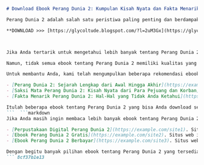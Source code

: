 
 ```markdown 
# Download Ebook Perang Dunia 2: Kumpulan Kisah Nyata dan Fakta Menarik
 
Perang Dunia 2 adalah salah satu peristiwa paling penting dan berdampak dalam sejarah umat manusia. Perang ini melibatkan hampir semua negara di dunia dan menewaskan lebih dari 60 juta orang. Perang ini juga menyebabkan berbagai perubahan politik, sosial, ekonomi, dan budaya yang masih terasa hingga kini.
 
**DOWNLOAD >>> [https://glycoltude.blogspot.com/?l=2uM3Gx](https://glycoltude.blogspot.com/?l=2uM3Gx)**


 
Jika Anda tertarik untuk mengetahui lebih banyak tentang Perang Dunia 2, salah satu cara yang mudah dan praktis adalah dengan membaca ebook. Ebook adalah buku digital yang bisa Anda baca di perangkat elektronik seperti komputer, tablet, atau smartphone. Ebook juga biasanya lebih murah dan hemat ruang daripada buku cetak.
 
Namun, tidak semua ebook tentang Perang Dunia 2 memiliki kualitas yang baik dan akurat. Beberapa ebook mungkin hanya mengandung opini pribadi penulis, kesalahan fakta, atau bahkan propaganda. Oleh karena itu, Anda perlu selektif dalam memilih ebook yang tepat untuk mempelajari Perang Dunia 2.
 
Untuk membantu Anda, kami telah mengumpulkan beberapa rekomendasi ebook tentang Perang Dunia 2 yang bisa Anda download secara gratis atau berbayar. Ebook-ebook ini memiliki kredibilitas yang tinggi dan menyajikan kisah nyata dan fakta menarik tentang Perang Dunia 2 dari berbagai sudut pandang. Berikut daftar ebook yang kami rekomendasikan:
 
- [Perang Dunia 2: Sejarah Lengkap dari Awal Hingga Akhir](https://example.com/ebook1). Ebook ini ditulis oleh seorang sejarawan terkenal yang mengulas secara komprehensif tentang latar belakang, jalannya, dan dampak dari Perang Dunia 2. Ebook ini juga dilengkapi dengan peta, gambar, grafik, dan tabel yang memudahkan Anda memahami konteks dan data tentang perang ini.
- [Saksi Mata Perang Dunia 2: Kisah Nyata dari Para Pejuang dan Korban](https://example.com/ebook2). Ebook ini berisi kumpulan cerita dari orang-orang yang mengalami langsung Perang Dunia 2, baik sebagai pejuang maupun korban. Anda akan merasakan suasana perang yang mencekam, haru, dan heroik melalui sudut pandang mereka. Ebook ini juga memberikan perspektif yang beragam dari berbagai negara yang terlibat dalam perang ini.
- [Fakta Menarik Perang Dunia 2: Hal-Hal yang Tidak Anda Ketahui](https://example.com/ebook3). Ebook ini menyajikan fakta-fakta unik dan mengejutkan tentang Perang Dunia 2 yang mungkin tidak banyak diketahui oleh orang awam. Anda akan menemukan informasi-informasi seperti senjata rahasia, operasi rahasia, tokoh-tokoh penting, kejadian-kejadian aneh, dan lain-lain. Ebook ini akan membuat Anda tercengang dan terhibur sekaligus.

Itulah beberapa ebook tentang Perang Dunia 2 yang bisa Anda download secara gratis atau berbayar. Semoga ebook-ebook ini bisa memberikan Anda pengetahuan dan wawasan yang bermanfaat tentang peristiwa besar dalam sejarah ini. Selamat membaca!
 ```  ```markdown 
Jika Anda masih ingin membaca lebih banyak ebook tentang Perang Dunia 2, kami juga memiliki beberapa sumber lain yang bisa Anda kunjungi. Berikut beberapa situs web yang menyediakan ebook gratis atau berbayar tentang Perang Dunia 2:

- [Perpustakaan Digital Perang Dunia 2](https://example.com/site1). Situs web ini merupakan perpustakaan digital yang khusus menyediakan ebook-ebook tentang Perang Dunia 2. Anda bisa menemukan berbagai genre ebook, mulai dari sejarah, biografi, memoar, novel, hingga komik. Anda juga bisa mencari ebook berdasarkan kategori, seperti negara, tahun, atau topik tertentu.
- [Ebook Perang Dunia 2 Gratis](https://example.com/site2). Situs web ini menyediakan ebook-ebook gratis tentang Perang Dunia 2 yang bisa Anda download tanpa perlu mendaftar atau membayar. Ebook-ebook ini berasal dari berbagai sumber yang terpercaya dan berkualitas. Anda bisa memilih format ebook yang sesuai dengan perangkat Anda, seperti PDF, EPUB, MOBI, atau TXT.
- [Ebook Perang Dunia 2 Berbayar](https://example.com/site3). Situs web ini menyediakan ebook-ebook berbayar tentang Perang Dunia 2 yang bisa Anda beli dengan harga terjangkau. Ebook-ebook ini ditulis oleh penulis-penulis profesional dan terkenal yang ahli di bidangnya. Anda juga bisa membaca ulasan dan rating dari pembaca lain sebelum membeli ebook yang Anda inginkan.

Dengan begitu banyak pilihan ebook tentang Perang Dunia 2 yang tersedia di internet, Anda tidak perlu khawatir kehabisan bahan bacaan. Anda bisa memilih ebook yang sesuai dengan minat dan kebutuhan Anda. Semoga artikel ini bisa membantu Anda menemukan ebook yang tepat untuk mempelajari Perang Dunia 2. Terima kasih telah membaca!
 ``` 8cf37b1e13
 
